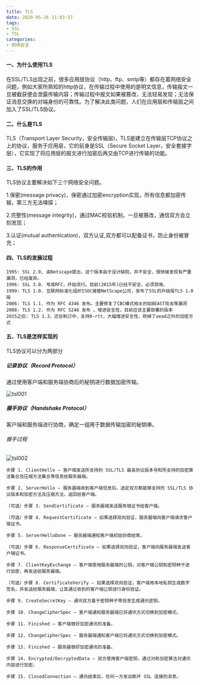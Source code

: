 ```yaml
---
title: TLS
date: 2020-05-26 11:03:57
tags:
- SSL
- TSL
categories:
- 网络安全
---
```

#### 一、为什么使用TLS
在SSL/TLS出现之前，很多应用层协议（http、ftp、smtp等）都存在着网络安全问题，例如大家所熟知的http协议，在传输过程中使用的是明文信息，传输报文一旦被截获便会泄露传输内容；传输过程中报文如果被篡改，无法轻易发现；无法保证消息交换的对端身份的可靠性。为了解决此类问题，人们在应用层和传输层之间加入了SSL/TLS协议。
<!--more-->
#### 二、什么是TLS
TLS（Transport Layer Security，安全传输层)，TLS是建立在传输层TCP协议之上的协议，服务于应用层，它的前身是SSL（Secure Socket Layer，安全套接字层），它实现了将应用层的报文进行加密后再交由TCP进行传输的功能。

#### 三、TLS的作用
TLS协议主要解决如下三个网络安全问题。

1.保密(message privacy)，保密通过加密encryption实现，所有信息都加密传输，第三方无法嗅探；

2.完整性(message integrity)，通过MAC校验机制，一旦被篡改，通信双方会立刻发现；

3.认证(mutual authentication)，双方认证,双方都可以配备证书，防止身份被冒充；

#### 四、TLS的发展过程
```
1995: SSL 2.0, 由Netscape提出，这个版本由于设计缺陷，并不安全，很快被发现有严重漏洞，已经废弃。
1996: SSL 3.0. 写成RFC，开始流行。目前(2015年)已经不安全，必须禁用。
1999: TLS 1.0. 互联网标准化组织ISOC接替NetScape公司，发布了SSL的升级版TLS 1.0版
2006: TLS 1.1. 作为 RFC 4346 发布。主要修复了CBC模式相关的如BEAST攻击等漏洞
2008: TLS 1.2. 作为 RFC 5246 发布 。增进安全性，目前应该主要部署的版本
2015之后: TLS 1.3，还在制订中，支持0-rtt，大幅增进安全性，砍掉了aead之外的加密方式
```

#### 五、TLS是怎样实现的
TLS协议可以分为两部分

##### 记录协议（Record Protocol）
通过使用客户端和服务端协商后的秘钥进行数据加密传输。

![tsl001](http://alivnram-test.oss-cn-beijing.aliyuncs.com/alivnblog/tsl001.jpg)

##### 握手协议（Handshake Protocol）
客户端和服务端进行协商，确定一组用于数据传输加密的秘钥串。

###### 握手过程
![tsl002](http://alivnram-test.oss-cn-beijing.aliyuncs.com/alivnblog/tsl002.jpg)

```
步骤 1. ClientHello – 客户端发送所支持的 SSL/TLS 最高协议版本号和所支持的加密算法集合及压缩方法集合等信息给服务器端。

步骤 2. ServerHello – 服务器端收到客户端信息后，选定双方都能够支持的 SSL/TLS 协议版本和加密方法及压缩方法，返回给客户端。

（可选）步骤 3. SendCertificate – 服务器端发送服务端证书给客户端。

（可选）步骤 4. RequestCertificate – 如果选择双向验证，服务器端向客户端请求客户端证书。

步骤 5. ServerHelloDone – 服务器端通知客户端初始协商结束。

（可选）步骤 6. ResponseCertificate – 如果选择双向验证，客户端向服务器端发送客户端证书。

步骤 7. ClientKeyExchange – 客户端使用服务器端的公钥，对客户端公钥和密钥种子进行加密，再发送给服务器端。

（可选）步骤 8. CertificateVerify – 如果选择双向验证，客户端用本地私钥生成数字签名，并发送给服务器端，让其通过收到的客户端公钥进行身份验证。

步骤 9. CreateSecretKey – 通讯双方基于密钥种子等信息生成通讯密钥。

步骤 10. ChangeCipherSpec – 客户端通知服务器端已将通讯方式切换到加密模式。

步骤 11. Finished – 客户端做好加密通讯的准备。

步骤 12. ChangeCipherSpec – 服务器端通知客户端已将通讯方式切换到加密模式。

步骤 13. Finished – 服务器做好加密通讯的准备。

步骤 14. Encrypted/DecryptedData – 双方使用客户端密钥，通过对称加密算法对通讯内容进行加密。

步骤 15. ClosedConnection – 通讯结束后，任何一方发出断开 SSL 连接的消息。
```